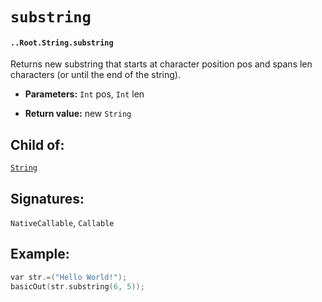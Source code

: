 # `substring`

#### `..Root.String.substring`

Returns new substring that starts at character position pos and spans len characters (or until the end of the string).

* **Parameters:** `Int` pos, `Int` len

* **Return value:** new `String`

## Child of:

[`String`](docs..Root.String.md)

## Signatures:

`NativeCallable`, `Callable`


## Example:



```c
var str.=("Hello World!");
basicOut(str.substring(6, 5));
```